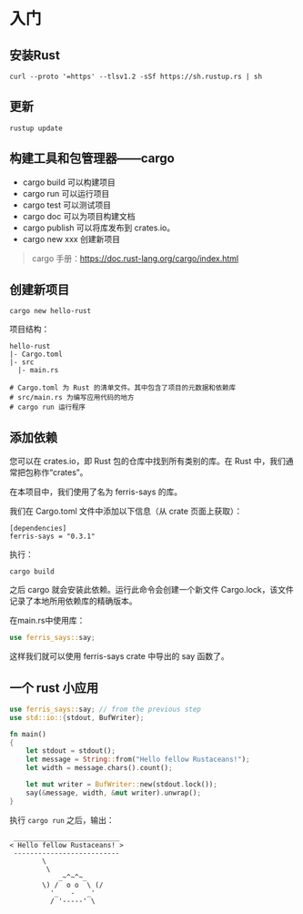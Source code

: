 # 入门

## 安装Rust

```shell
curl --proto '=https' --tlsv1.2 -sSf https://sh.rustup.rs | sh
```

## 更新

```shell
rustup update
```

## 构建工具和包管理器——cargo

- cargo build 可以构建项目
- cargo run 可以运行项目
- cargo test 可以测试项目
- cargo doc 可以为项目构建文档
- cargo publish 可以将库发布到 crates.io。
- cargo new xxx 创建新项目

> cargo 手册：https://doc.rust-lang.org/cargo/index.html

## 创建新项目

```shell
cargo new hello-rust
```

项目结构：
```
hello-rust
|- Cargo.toml
|- src
  |- main.rs

# Cargo.toml 为 Rust 的清单文件。其中包含了项目的元数据和依赖库
# src/main.rs 为编写应用代码的地方
# cargo run 运行程序
```

## 添加依赖

您可以在 crates.io，即 Rust 包的仓库中找到所有类别的库。在 Rust 中，我们通常把包称作“crates”。

在本项目中，我们使用了名为 ferris-says 的库。

我们在 Cargo.toml 文件中添加以下信息（从 crate 页面上获取）：
```
[dependencies]
ferris-says = "0.3.1"
```
执行：
```shell
cargo build
```

之后 cargo 就会安装此依赖。运行此命令会创建一个新文件 Cargo.lock，该文件记录了本地所用依赖库的精确版本。

在main.rs中使用库：
```rust
use ferris_says::say;
```
这样我们就可以使用 ferris-says crate 中导出的 say 函数了。

## 一个 rust 小应用

```rust
use ferris_says::say; // from the previous step
use std::io::{stdout, BufWriter};

fn main() 
{
    let stdout = stdout();
    let message = String::from("Hello fellow Rustaceans!");
    let width = message.chars().count();

    let mut writer = BufWriter::new(stdout.lock());
    say(&message, width, &mut writer).unwrap();
}
```

执行 `cargo run` 之后，输出：
```
 __________________________
< Hello fellow Rustaceans! >
 --------------------------
        \
         \
            _~^~^~_
        \) /  o o  \ (/
          '_   -   _'
          / '-----' \
```
